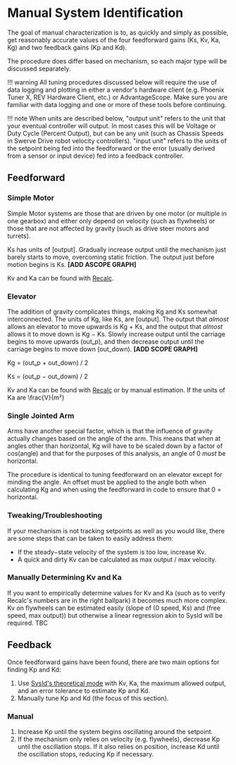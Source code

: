 # Manual System Identification

The goal of manual characterization is to, as quickly and simply as possible, get reasonably accurate values of the four feedforward gains (Ks, Kv, Ka, Kg) and two feedback gains (Kp and Kd).

The procedure does differ based on mechanism, so each major type will be discussed separately.

!!! warning
    All tuning procedures discussed below will require the use of data logging and plotting in either a vendor's hardware client (e.g. Phoenix Tuner X, REV Hardware Client, etc.) or AdvantageScope. Make sure you are familiar with data logging and one or more of these tools before continuing.

!!! note
    When units are described below, "output unit" refers to the unit that your eventual controller will output. In most cases this will be Voltage or Duty Cycle (Percent Output), but can be any unit (such as Chassis Speeds in Swerve Drive robot velocity controllers). "input unit" refers to the units of the setpoint being fed into the feedforward or the error (usually derived from a sensor or input device) fed into a feedback controller.

## Feedforward

### Simple Motor

Simple Motor systems are those that are driven by one motor (or multiple in one gearbox) and either only depend on velocity (such as flywheels) or those that are not affected by gravity (such as drive steer motors and turrets).

Ks has units of \[output\]. Gradually increase output until the mechanism just barely starts to move, overcoming static friction. The output just before motion begins is Ks. **[ADD ASCOPE GRAPH]**

Kv and Ka can be found with [Recalc](https://reca.lc).



### Elevator

The addition of gravity complicates things, making Kg and Ks somewhat interconnected. The units of Kg, like Ks, are \[output\]. The output that *almost* allows an elevator to move upwards is Kg + Ks, and the output that *almost* allows it to move down is Kg − Ks. Slowly increase output until the carriage begins to move upwards (outᵤp), and then decrease output until the carriage begins to move down (out_down).
**[ADD SCOPE GRAPH]**

Kg = (outᵤp + out_down) / 2

Ks = (outᵤp − out_down) / 2

Kv and Ka can be found with [Recalc](https://reca.lc) or by manual estimation. If the units of Ka are \\frac{V}{m²}


### Single Jointed Arm

Arms have another special factor, which is that the influence of gravity actually changes based on the angle of the arm. This means that when at angles other than horizontal, Kg will have to be scaled down by a factor of cos(angle) and that for the purposes of this analysis, an angle of 0 *must* be horizontal.

The procedure is identical to tuning feedforward on an elevator except for minding the angle. An offset must be applied to the angle both when calculating Kg and when using the feedforward in code to ensure that 0 = horizontal.

### Tweaking/Troubleshooting

If your mechanism is not tracking setpoints as well as you would like, there are some steps that can be taken to easily address them:

* If the steady−state velocity of the system is too low, increase Kv.
* A quick and dirty Kv can be calculated as max output / max velocity.

### Manually Determining Kv and Ka

If you want to empirically determine values for Kv and Ka (such as to verify Recalc's numbers are in the right ballpark) it becomes much more complex. Kv on flywheels can be estimated easily (slope of (0 speed, Ks) and (free speed, max output)) but otherwise a linear regression akin to SysId will be required. TBC

## Feedback

Once feedforward gains have been found, there are two main options for finding Kp and Kd:

1. Use [SysId's theoretical mode](sysid/theoretical−mode.md) with Kv, Ka, the maximum allowed output, and an error tolerance to estimate Kp and Kd.
2. Manually tune Kp and Kd (the focus of this section).

### Manual

1. Increase Kp until the system begins oscillating around the setpoint.
2. If the mechanism only relies on velocity (e.g. flywheels), decrease Kp until the oscillation stops. If it also relies on position, increase Kd until the oscillation stops, reducing Kp if necessary.